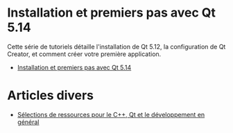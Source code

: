 
# Installation et premiers pas avec Qt 5.14

Cette série de tutoriels détaille l'installation de Qt 5.12, la configuration de Qt Creator, et comment créer votre première application.

- [Installation et premiers pas avec Qt 5.14](qtinstall/index.md)

# Articles divers

- [Sélections de ressources pour le C++, Qt et le développement en général](articles/ressources.md)
